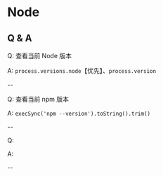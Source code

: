 # Node

## Q & A

Q: 查看当前 Node 版本

A: `process.versions.node`【优先】、`process.version`

--

Q: 查看当前 npm 版本

A: `execSync('npm --version').toString().trim()`

--

Q: 

A: 

--
